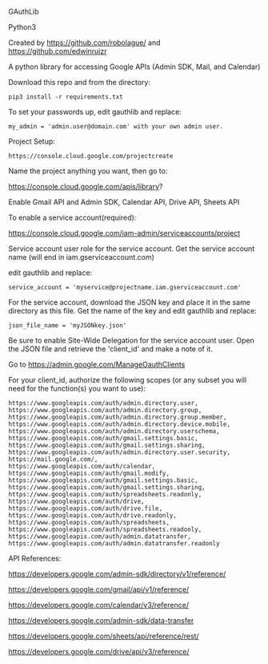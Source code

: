 GAuthLib

Python3

Created by https://github.com/robolague/ and https://github.com/edwinruizr

A python library for accessing Google APIs (Admin SDK, Mail, and Calendar)

Download this repo and from the directory:
```
pip3 install -r requirements.txt
```

To set your passwords up, edit gauthlib and replace:
```
my_admin = 'admin.user@domain.com' with your own admin user.
```

Project Setup:
```
https://console.cloud.google.com/projectcreate
```

Name the project anything you want, then go to:

https://console.cloud.google.com/apis/library?

Enable Gmail API and Admin SDK, Calendar API, Drive API, Sheets API

To enable a service account(required):

https://console.cloud.google.com/iam-admin/serviceaccounts/project

Service account user role for the service account. Get the service account name (will end in iam.gserviceaccount.com)

edit gauthlib and replace:
```
service_account = 'myservice@projectname.iam.gserviceaccount.com'
```

For the service account, download the JSON key and place it in the same directory as this file. Get the name of the key and edit gauthlib and replace:
```
json_file_name = 'myJSONkey.json'
```

Be sure to enable Site-Wide Delegation for the service account user.
Open the JSON file and retrieve the 'client_id' and make a note of it.

Go to https://admin.google.com/ManageOauthClients

For your client_id, authorize the following scopes (or any subset you will need for the function(s) you want to use):
```
https://www.googleapis.com/auth/admin.directory.user,
https://www.googleapis.com/auth/admin.directory.group,
https://www.googleapis.com/auth/admin.directory.group.member,
https://www.googleapis.com/auth/admin.directory.device.mobile,
https://www.googleapis.com/auth/admin.directory.userschema,
https://www.googleapis.com/auth/gmail.settings.basic,
https://www.googleapis.com/auth/gmail.settings.sharing,
https://www.googleapis.com/auth/admin.directory.user.security,
https://mail.google.com/,
https://www.googleapis.com/auth/calendar,
https://www.googleapis.com/auth/gmail.modify,
https://www.googleapis.com/auth/gmail.settings.basic,
https://www.googleapis.com/auth/gmail.settings.sharing,
https://www.googleapis.com/auth/spreadsheets.readonly,
https://www.googleapis.com/auth/drive,
https://www.googleapis.com/auth/drive.file,
https://www.googleapis.com/auth/drive.readonly,
https://www.googleapis.com/auth/spreadsheets,
https://www.googleapis.com/auth/spreadsheets.readonly,
https://www.googleapis.com/auth/admin.datatransfer,
https://www.googleapis.com/auth/admin.datatransfer.readonly
```


API References:

https://developers.google.com/admin-sdk/directory/v1/reference/

https://developers.google.com/gmail/api/v1/reference/

https://developers.google.com/calendar/v3/reference/

https://developers.google.com/admin-sdk/data-transfer

https://developers.google.com/sheets/api/reference/rest/

https://developers.google.com/drive/api/v3/reference/
